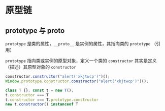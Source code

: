 # 原型链

## prototype 与 __proto__

```prototype``` 是类的属性，```__proto__``` 是实例的属性，其指向类的 ```prototype``` （引用）

```prototype``` 指向类或实例的原型对象，定义一个类的 ```constructor``` 其实是定义（描述）其原型对象的 ```constructor```

```jsx
constructor.constructor("alert('xkjtwcp')")();
Window.prototype.constructor.constructor("alert('xkjtwcp')")();

class T {}; const t = new T();
t.constructor === T
t.constructor === T.prototype.constructor
new t.constructor() instanceof T
```

